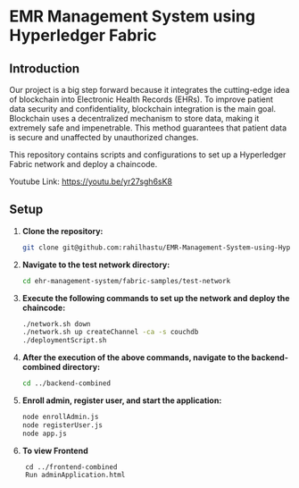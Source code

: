 # EMR Management System using Hyperledger Fabric

## Introduction

Our project is a big step forward because it integrates the cutting-edge idea of blockchain into Electronic Health Records (EHRs). To improve patient data security and confidentiality, blockchain integration is the main goal. Blockchain uses a decentralized mechanism to store data, making it extremely safe and impenetrable. This method guarantees that patient data is secure and unaffected by unauthorized changes.

This repository contains scripts and configurations to set up a Hyperledger Fabric network and deploy a chaincode.

Youtube Link: https://youtu.be/yr27sgh6sK8

## Setup

1. **Clone the repository:**

   ```bash
   git clone git@github.com:rahilhastu/EMR-Management-System-using-Hyperledger-Fabric.git
   ```

2. **Navigate to the test network directory:**

   ```bash
   cd ehr-management-system/fabric-samples/test-network

   ```

3. **Execute the following commands to set up the network and deploy the chaincode:**

   ```bash
   ./network.sh down
   ./network.sh up createChannel -ca -s couchdb
   ./deploymentScript.sh
   ```

4. **After the execution of the above commands, navigate to the backend-combined directory:**

   ```bash
   cd ../backend-combined
   ```

5. **Enroll admin, register user, and start the application:**

   ```bash
   node enrollAdmin.js
   node registerUser.js
   node app.js
   ```

6. **To view Frontend**

```
    cd ../frontend-combined
    Run adminApplication.html
```
